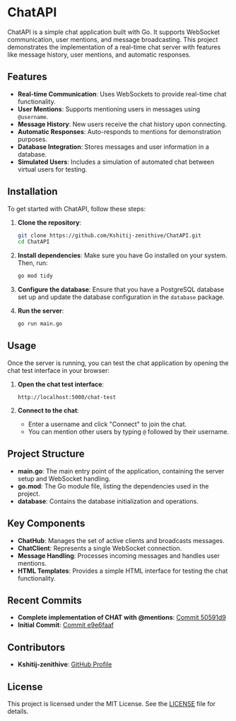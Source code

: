 # ChatAPI

ChatAPI is a simple chat application built with Go. It supports WebSocket communication, user mentions, and message broadcasting. This project demonstrates the implementation of a real-time chat server with features like message history, user mentions, and automatic responses.

## Features

- **Real-time Communication**: Uses WebSockets to provide real-time chat functionality.
- **User Mentions**: Supports mentioning users in messages using `@username`.
- **Message History**: New users receive the chat history upon connecting.
- **Automatic Responses**: Auto-responds to mentions for demonstration purposes.
- **Database Integration**: Stores messages and user information in a database.
- **Simulated Users**: Includes a simulation of automated chat between virtual users for testing.

## Installation

To get started with ChatAPI, follow these steps:

1. **Clone the repository**:
    ```bash
    git clone https://github.com/Kshitij-zenithive/ChatAPI.git
    cd ChatAPI
    ```

2. **Install dependencies**:
    Make sure you have Go installed on your system. Then, run:
    ```bash
    go mod tidy
    ```

3. **Configure the database**:
    Ensure that you have a PostgreSQL database set up and update the database configuration in the `database` package.

4. **Run the server**:
    ```bash
    go run main.go
    ```

## Usage

Once the server is running, you can test the chat application by opening the chat test interface in your browser:

1. **Open the chat test interface**:
    ```
    http://localhost:5000/chat-test
    ```

2. **Connect to the chat**:
    - Enter a username and click "Connect" to join the chat.
    - You can mention other users by typing `@` followed by their username.

## Project Structure

- **main.go**: The main entry point of the application, containing the server setup and WebSocket handling.
- **go.mod**: The Go module file, listing the dependencies used in the project.
- **database**: Contains the database initialization and operations.

## Key Components

- **ChatHub**: Manages the set of active clients and broadcasts messages.
- **ChatClient**: Represents a single WebSocket connection.
- **Message Handling**: Processes incoming messages and handles user mentions.
- **HTML Templates**: Provides a simple HTML interface for testing the chat functionality.

## Recent Commits

- **Complete implementation of CHAT with @mentions**: [Commit 50591d9](https://github.com/Kshitij-zenithive/ChatAPI/commit/50591d9fa9b3ea44c1b8fa955ca6402547d04e86)
- **Initial Commit**: [Commit e9e6faaf](https://github.com/Kshitij-zenithive/ChatAPI/commit/e9e6faafddfe06e133a59bbac1a3f0c4cc0affb5)

## Contributors

- **Kshitij-zenithive**: [GitHub Profile](https://github.com/Kshitij-zenithive)

## License

This project is licensed under the MIT License. See the [LICENSE](LICENSE) file for details.
